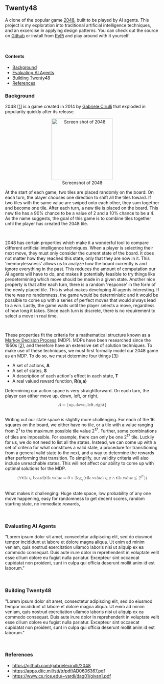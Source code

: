 ## Twenty48

A clone of the popular game [2048](https://play2048.co/), built to be played by AI agents. This project is my exploration into traditional artificial intelligence techniques, and an excercise in applying design patterns. You can check out the source on [Github](https://github.com/KyleJMcMaster/twenty48) or install from [PyPi](https://pypi.org/project/twenty48/) and play around with it yourself.

<br>

#### Contents

- [Background](#background)
- [Evaluating AI Agents](#evaluating-ai-agents)
- [Building Twenty48](#building-twenty48)
- [References](#References)

### Background

2048 [[1](#1)] is a game created in 2014 by [Gabriele Cirulli](https://github.com/gabrielecirulli/2048) that exploded in popularity quickly after its release. 

<center><figure>
    <img src="/images/projects/Twenty48.png" alt="Screen shot of 2048" class="center" width="200">
    <figcaption>Screenshot of 2048</figcaption>
</figure></center>

At the start of each game, two tiles are placed randomly on the board. On each turn, the player chooses one direction to shift all the tiles toward. If two tiles with the same value are swiped onto each other, they sum together and become one tile. After each turn, a new tile is placed on the board. This new tile has a 90% chance to be a value of 2 and a 10% chance to be a 4. As the name suggests, the goal of this game is to combine tiles together until the player has created the 2048 tile.

<br>

2048 has certain properties which make it a wonderful tool to compare different artificial intelligence techniques. When a player is selecting their next move, they must only consider the current state of the board. It does not matter how they reached this state, only that they are now in it. This 'memorylessness' allows us to analyze how the board currently is and ignore everything in the past. This reduces the amount of computation our AI agents will have to do, and makes it potentially feasible to try things like predetermining which move should be made in a given state. Another nice property is that after each turn, there is a random 'response' in the form of the newly placed tile. This is what makes developing AI agents interesting. If there was no randomness, the game would be deterministic and it would be possible to come up with a series of perfect moves that would always lead to a win. Lastly, the game waits until the player selects a move, regardless of how long it takes. Since each turn is discrete, there is no requirement to select a move in real time.

<br>

These properties fit the criteria for a mathematical structure known as a [Markov Decision Process](https://en.wikipedia.org/wiki/Markov_decision_process) (MDP). MDPs have been researched since the 1950s [[2](#2)], and therefore have an extensive set of solution techniques. To make use of these techniques, we must first formally model our 2048 game as an MDP. To do so, we must determine four things [[3](#3)]:

- A set of actions, **A**
- A set of states, **S**
- A description of each action's effect in each state, **T**  
- A real valued reward function, **R(s,a)**

Determining our action space is very straightforward. On each turn, the player can either move up, down, left, or right. 

<center>
<math display="block" class="tml-display">
  <mrow>
    <mi>A</mi>
    <mo>=</mo>
    <mo form="prefix" stretchy="false">{</mo>
    <mtext>up</mtext>
    <mo separator="true">,</mo>
    <mtext>down</mtext>
    <mo separator="true">,</mo>
    <mtext>left</mtext>
    <mo separator="true">,</mo>
    <mtext>right</mtext>
    <mo form="postfix" stretchy="false">}</mo>
  </mrow>
</math>
</center>

<br>

Writing out our state space is slightly more challenging. For each of the 16 squares on the board, we either have no tile, or a tile with a value ranging from 
2<sup>1</sup> to the maximum possible tile value 2<sup>17</sup>. Further, some combinations of tiles are impossible. For example, there can only be one 2<sup>17</sup> tile. Luckily for us, we do not need to list all the states. Instead, we can come up with a set of criteria for what constitues a valid state, a procedure for transitioning from a general valid state to the next, and a way to determine the rewards after performing that transition. To simplify, our validity criteria will also include unreachable states. This will not affect our ability to come up with optimal solutions for the MDP.

<center>
<math display="block" class="tml-display">
  <mrow>
    <mo form="prefix" stretchy="false">(</mo>
    <mi>∀</mi>
    <mtext>tile</mtext>
    <mo>∈</mo>
    <mtext>board</mtext>
    <mi>|</mi>
    <mtext>tile.value</mtext>
    <mo>=</mo>
    <mn>0</mn>
    <mo>∨</mo>
    <mo form="prefix" stretchy="false">(</mo>
    <msub>
      <mi>log</mi>
      <mn>2</mn>
    </msub>
    <mo>⁡</mo>
    <mo form="prefix" stretchy="false">(</mo>
    <mtext>tile.value</mtext>
    <mo form="postfix" stretchy="false">)</mo>
    <mo>∈</mo>
    <mi>𝕫</mi>
    <mo>∧</mo>
    <mtext>tile.value</mtext>
    <mo>≤</mo>
    <msup>
      <mn>2</mn>
      <mn>17</mn>
    </msup>
    <mo form="postfix" stretchy="false">)</mo>
    <mo form="postfix" stretchy="false">)</mo>
  </mrow>
</math>
</center>

<br>

What makes it challenging: Huge state space, low probability of any one move happening, easy for randomness to get decent scores, random starting state, no immediate rewards,

<br>

### Evaluating AI Agents

"Lorem ipsum dolor sit amet, consectetur adipiscing elit, sed do eiusmod tempor incididunt ut labore et dolore magna aliqua. Ut enim ad minim veniam, quis nostrud exercitation ullamco laboris nisi ut aliquip ex ea commodo consequat. Duis aute irure dolor in reprehenderit in voluptate velit esse cillum dolore eu fugiat nulla pariatur. Excepteur sint occaecat cupidatat non proident, sunt in culpa qui officia deserunt mollit anim id est laborum."  

<br>

### Building Twenty48

"Lorem ipsum dolor sit amet, consectetur adipiscing elit, sed do eiusmod tempor incididunt ut labore et dolore magna aliqua. Ut enim ad minim veniam, quis nostrud exercitation ullamco laboris nisi ut aliquip ex ea commodo consequat. Duis aute irure dolor in reprehenderit in voluptate velit esse cillum dolore eu fugiat nulla pariatur. Excepteur sint occaecat cupidatat non proident, sunt in culpa qui officia deserunt mollit anim id est laborum."  

<br>

### References

- <a name="1"></a>https://github.com/gabrielecirulli/2048
- <a name="2"></a>https://apps.dtic.mil/sti/tr/pdf/AD0606367.pdf
- <a name="3"></a>https://www.cs.rice.edu/~vardi/dag01/givan1.pdf